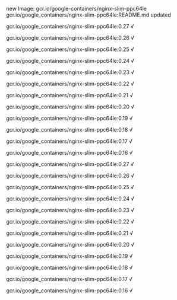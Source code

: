 new Image: gcr.io/google-containers/nginx-slim-ppc64le
gcr.io/google_containers/nginx-slim-ppc64le:README.md updated 

gcr.io/google_containers/nginx-slim-ppc64le:0.27 √

gcr.io/google_containers/nginx-slim-ppc64le:0.26 √

gcr.io/google_containers/nginx-slim-ppc64le:0.25 √

gcr.io/google_containers/nginx-slim-ppc64le:0.24 √

gcr.io/google_containers/nginx-slim-ppc64le:0.23 √

gcr.io/google_containers/nginx-slim-ppc64le:0.22 √

gcr.io/google_containers/nginx-slim-ppc64le:0.21 √

gcr.io/google_containers/nginx-slim-ppc64le:0.20 √

gcr.io/google_containers/nginx-slim-ppc64le:0.19 √

gcr.io/google_containers/nginx-slim-ppc64le:0.18 √

gcr.io/google_containers/nginx-slim-ppc64le:0.17 √

gcr.io/google_containers/nginx-slim-ppc64le:0.16 √

gcr.io/google_containers/nginx-slim-ppc64le:0.27 √

gcr.io/google_containers/nginx-slim-ppc64le:0.26 √

gcr.io/google_containers/nginx-slim-ppc64le:0.25 √

gcr.io/google_containers/nginx-slim-ppc64le:0.24 √

gcr.io/google_containers/nginx-slim-ppc64le:0.23 √

gcr.io/google_containers/nginx-slim-ppc64le:0.22 √

gcr.io/google_containers/nginx-slim-ppc64le:0.21 √

gcr.io/google_containers/nginx-slim-ppc64le:0.20 √

gcr.io/google_containers/nginx-slim-ppc64le:0.19 √

gcr.io/google_containers/nginx-slim-ppc64le:0.18 √

gcr.io/google_containers/nginx-slim-ppc64le:0.17 √

gcr.io/google_containers/nginx-slim-ppc64le:0.16 √

